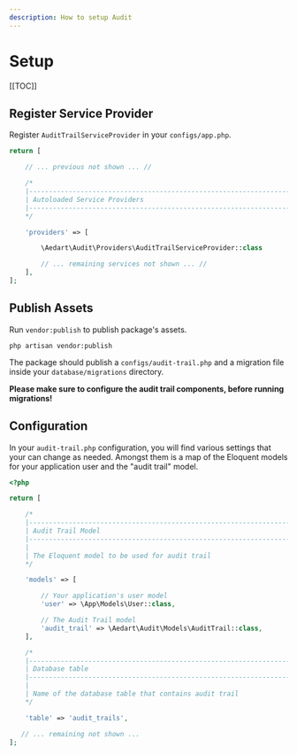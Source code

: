 ```yaml
---
description: How to setup Audit
---
```


# Setup

[[TOC]]

## Register Service Provider

Register `AuditTrailServiceProvider` in your `configs/app.php`. 

```php
return [

    // ... previous not shown ... //

    /*
    |--------------------------------------------------------------------------
    | Autoloaded Service Providers
    |--------------------------------------------------------------------------
    */

    'providers' => [

        \Aedart\Audit\Providers\AuditTrailServiceProvider::class

        // ... remaining services not shown ... //
    ],
];
```

## Publish Assets

Run `vendor:publish` to publish package's assets.

```shell
php artisan vendor:publish
```

The package should publish a `configs/audit-trail.php` and a migration file inside your `database/migrations` directory.

**Please make sure to configure the audit trail components, before running migrations!**

## Configuration

In your `audit-trail.php` configuration, you will find various settings that your can change as needed.
Amongst them is a map of the Eloquent models for your application user and the "audit trail" model.

```php
<?php

return [

    /*
    |--------------------------------------------------------------------------
    | Audit Trail Model
    |--------------------------------------------------------------------------
    |
    | The Eloquent model to be used for audit trail
    */

    'models' => [

        // Your application's user model
        'user' => \App\Models\User::class,

        // The Audit Trail model
        'audit_trail' => \Aedart\Audit\Models\AuditTrail::class,
    ],

    /*
    |--------------------------------------------------------------------------
    | Database table
    |--------------------------------------------------------------------------
    |
    | Name of the database table that contains audit trail
    */

    'table' => 'audit_trails',

   // ... remaining not shown ...
];
```
